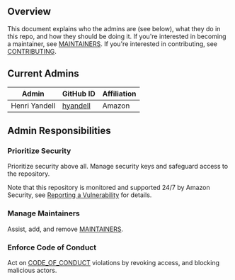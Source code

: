 ## Overview

This document explains who the admins are (see below), what they do in this repo, and how they should be doing it. If you're interested in becoming a maintainer, see [MAINTAINERS](MAINTAINERS.md). If you're interested in contributing, see [CONTRIBUTING](CONTRIBUTING.md).

## Current Admins

| Admin | GitHub ID | Affiliation |
| --------------- | --------- | ----------- |
| Henri Yandell | [hyandell](https://github.com/hyandell) | Amazon |

## Admin Responsibilities

### Prioritize Security

Prioritize security above all. Manage security keys and safeguard access to the repository.

Note that this repository is monitored and supported 24/7 by Amazon Security, see [Reporting a Vulnerability](SECURITY.md) for details.

### Manage Maintainers

Assist, add, and remove [MAINTAINERS](MAINTAINERS.md).

### Enforce Code of Conduct

Act on [CODE_OF_CONDUCT](CODE_OF_CONDUCT.md) violations by revoking access, and blocking malicious actors.
